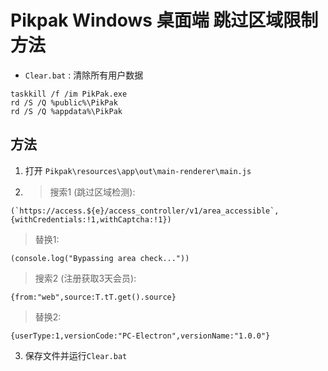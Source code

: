 # Pikpak Windows 桌面端 跳过区域限制方法

* `Clear.bat` : 清除所有用户数据

```text
taskkill /f /im PikPak.exe
rd /S /Q %public%\PikPak
rd /S /Q %appdata%\PikPak
```

## 方法

1. 打开 `Pikpak\resources\app\out\main-renderer\main.js`
2. > 搜索1 (跳过区域检测):

```text
(`https://access.${e}/access_controller/v1/area_accessible`,{withCredentials:!1,withCaptcha:!1})
```

> 替换1:

```text
(console.log("Bypassing area check..."))
```

> 搜索2 (注册获取3天会员):

```text
{from:"web",source:T.tT.get().source}
```

> 替换2:

```text
{userType:1,versionCode:"PC-Electron",versionName:"1.0.0"}
```

3. 保存文件并运行`Clear.bat`
